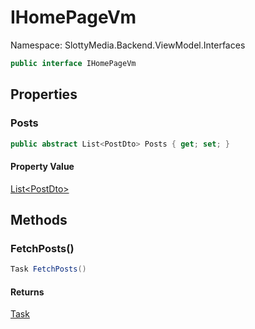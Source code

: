 # IHomePageVm

Namespace: SlottyMedia.Backend.ViewModel.Interfaces

```csharp
public interface IHomePageVm
```

## Properties

### **Posts**

```csharp
public abstract List<PostDto> Posts { get; set; }
```

#### Property Value

[List&lt;PostDto&gt;](https://docs.microsoft.com/en-us/dotnet/api/system.collections.generic.list-1)<br>

## Methods

### **FetchPosts()**

```csharp
Task FetchPosts()
```

#### Returns

[Task](https://docs.microsoft.com/en-us/dotnet/api/system.threading.tasks.task)<br>
